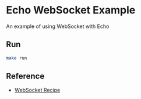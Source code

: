 # Echo WebSocket Example

An example of using WebSocket with Echo

## Run

```sh
make run
```

## Reference

- [WebSocket Recipe](https://echo.labstack.com/cookbook/websocket/)
